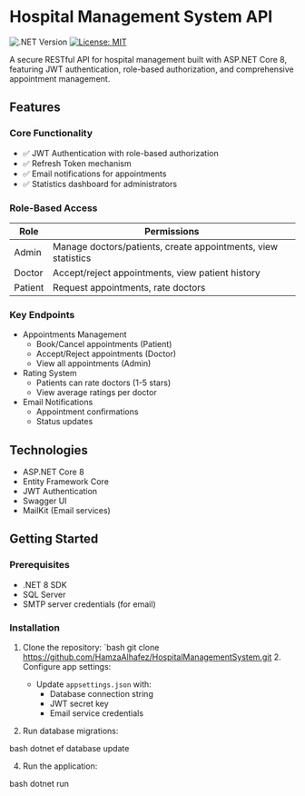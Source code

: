 # Hospital Management System API

![.NET Version](https://img.shields.io/badge/.NET-8.0-blue)
[![License: MIT](https://img.shields.io/badge/License-MIT-yellow.svg)](LICENSE)

A secure RESTful API for hospital management built with ASP.NET Core 8, featuring JWT authentication, role-based authorization, and comprehensive appointment management.

## Features

### Core Functionality
- ✅ JWT Authentication with role-based authorization
- ✅ Refresh Token mechanism
- ✅ Email notifications for appointments
- ✅ Statistics dashboard for administrators

### Role-Based Access
| Role       | Permissions |
|------------|-------------|
| Admin      | Manage doctors/patients, create appointments, view statistics |
| Doctor     | Accept/reject appointments, view patient history |
| Patient    | Request appointments, rate doctors |

### Key Endpoints
- Appointments Management
  - Book/Cancel appointments (Patient)
  - Accept/Reject appointments (Doctor)
  - View all appointments (Admin)
- Rating System
  - Patients can rate doctors (1-5 stars)
  - View average ratings per doctor
- Email Notifications
  - Appointment confirmations
  - Status updates

## Technologies
- ASP.NET Core 8
- Entity Framework Core
- JWT Authentication
- Swagger UI
- MailKit (Email services)

## Getting Started

### Prerequisites
- .NET 8 SDK
- SQL Server
- SMTP server credentials (for email)

### Installation
1. Clone the repository:
   `bash
   git clone https://github.com/HamzaAlhafez/HospitalManagementSystem.git
   2. Configure app settings:
   - Update `appsettings.json` with:
     - Database connection string
     - JWT secret key
     - Email service credentials

3. Run database migrations:
   
bash
   dotnet ef database update
  

4. Run the application:
   
bash
   dotnet run
